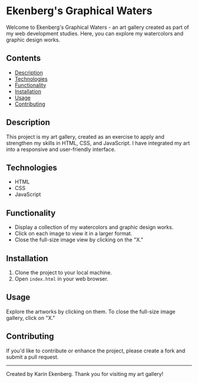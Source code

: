 # Ekenberg's Graphical Waters

Welcome to Ekenberg's Graphical Waters - an art gallery created as part of my web development studies. Here, you can explore my watercolors and graphic design works.

## Contents

- [Description](#description)
- [Technologies](#technologies)
- [Functionality](#functionality)
- [Installation](#installation)
- [Usage](#usage)
- [Contributing](#contributing)

## Description

This project is my art gallery, created as an exercise to apply and strengthen my skills in HTML, CSS, and JavaScript. I have integrated my art into a responsive and user-friendly interface.

## Technologies

- HTML
- CSS
- JavaScript

## Functionality

- Display a collection of my watercolors and graphic design works.
- Click on each image to view it in a larger format.
- Close the full-size image view by clicking on the "X."

## Installation

1. Clone the project to your local machine.
2. Open `index.html` in your web browser.

## Usage

Explore the artworks by clicking on them. To close the full-size image gallery, click on "X."

## Contributing

If you'd like to contribute or enhance the project, please create a fork and submit a pull request.


---

Created by Karin Ekenberg. Thank you for visiting my art gallery!
